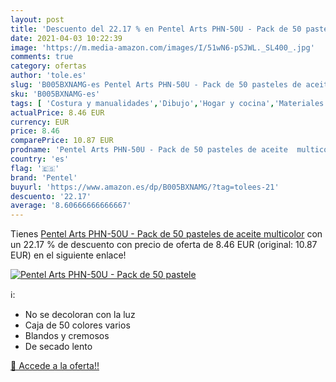 ```yaml
---
layout: post
title: 'Descuento del 22.17 % en Pentel Arts PHN-50U - Pack de 50 pastele'
date: 2021-04-03 10:22:39
image: 'https://m.media-amazon.com/images/I/51wN6-pSJWL._SL400_.jpg'
comments: true
category: ofertas
author: 'tole.es'
slug: 'B005BXNAMG-es Pentel Arts PHN-50U - Pack de 50 pasteles de aceite...'
sku: 'B005BXNAMG-es'
tags: [ 'Costura y manualidades','Dibujo','Hogar y cocina','Materiales de dibujo','Pasteles para dibujo','pentel', ]
actualPrice: 8.46 EUR
currency: EUR
price: 8.46
comparePrice: 10.87 EUR
prodname: 'Pentel Arts PHN-50U - Pack de 50 pasteles de aceite  multicolor'
country: 'es'
flag: '🇪🇸'
brand: 'Pentel'
buyurl: 'https://www.amazon.es/dp/B005BXNAMG/?tag=tolees-21'
descuento: '22.17'
average: '8.60666666666667'
---
```


Tienes [Pentel Arts PHN-50U - Pack de 50 pasteles de aceite  multicolor](https://www.amazon.es/dp/B005BXNAMG/?tag=tolees-21) con un 22.17 % de descuento con precio de oferta de 8.46 EUR (original: 10.87 EUR) en el siguiente enlace!

[![Pentel Arts PHN-50U - Pack de 50 pastele](https://m.media-amazon.com/images/I/51wN6-pSJWL._SL400_.jpg)](https://www.amazon.es/dp/B005BXNAMG/?tag=tolees-21)

ℹ️:

- No se decoloran con la luz
- Caja de 50 colores varios
- Blandos y cremosos
- De secado lento

[🛒 Accede a la oferta!!](https://www.amazon.es/dp/B005BXNAMG/?tag=tolees-21)
